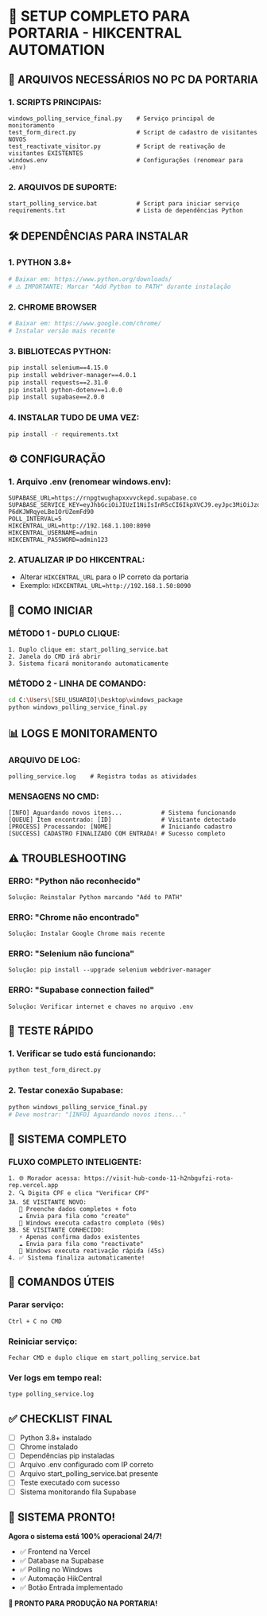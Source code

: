 # 🏢 SETUP COMPLETO PARA PORTARIA - HIKCENTRAL AUTOMATION

## 📁 ARQUIVOS NECESSÁRIOS NO PC DA PORTARIA

### 1. **SCRIPTS PRINCIPAIS:**
```
windows_polling_service_final.py    # Serviço principal de monitoramento
test_form_direct.py                 # Script de cadastro de visitantes NOVOS
test_reactivate_visitor.py          # Script de reativação de visitantes EXISTENTES
windows.env                         # Configurações (renomear para .env)
```

### 2. **ARQUIVOS DE SUPORTE:**
```
start_polling_service.bat           # Script para iniciar serviço
requirements.txt                    # Lista de dependências Python
```

## 🛠️ DEPENDÊNCIAS PARA INSTALAR

### 1. **PYTHON 3.8+**
```bash
# Baixar em: https://www.python.org/downloads/
# ⚠️ IMPORTANTE: Marcar "Add Python to PATH" durante instalação
```

### 2. **CHROME BROWSER**
```bash
# Baixar em: https://www.google.com/chrome/
# Instalar versão mais recente
```

### 3. **BIBLIOTECAS PYTHON:**
```bash
pip install selenium==4.15.0
pip install webdriver-manager==4.0.1
pip install requests==2.31.0
pip install python-dotenv==1.0.0
pip install supabase==2.0.0
```

### 4. **INSTALAR TUDO DE UMA VEZ:**
```bash
pip install -r requirements.txt
```

## ⚙️ CONFIGURAÇÃO

### 1. **Arquivo .env (renomear windows.env):**
```env
SUPABASE_URL=https://rnpgtwughapxxvvckepd.supabase.co
SUPABASE_SERVICE_KEY=eyJhbGciOiJIUzI1NiIsInR5cCI6IkpXVCJ9.eyJpc3MiOiJzdXBhYmFzZSIsInJlZiI6InJucGd0d3VnaGFweHh2dmNrZXBkIiwicm9sZSI6InNlcnZpY2Vfcm9sZSIsImlhdCI6MTc1NTAzMzUzOSwiZXhwIjoyMDcwNjA5NTM5fQ.2t6m1iUk_TRXtbEACh-P6dKJWRqyeLBe1OrUZemFd90
POLL_INTERVAL=5
HIKCENTRAL_URL=http://192.168.1.100:8090
HIKCENTRAL_USERNAME=admin
HIKCENTRAL_PASSWORD=admin123
```

### 2. **ATUALIZAR IP DO HIKCENTRAL:**
- Alterar `HIKCENTRAL_URL` para o IP correto da portaria
- Exemplo: `HIKCENTRAL_URL=http://192.168.1.50:8090`

## 🚀 COMO INICIAR

### **MÉTODO 1 - DUPLO CLIQUE:**
```
1. Duplo clique em: start_polling_service.bat
2. Janela do CMD irá abrir
3. Sistema ficará monitorando automaticamente
```

### **MÉTODO 2 - LINHA DE COMANDO:**
```bash
cd C:\Users\[SEU_USUARIO]\Desktop\windows_package
python windows_polling_service_final.py
```

## 📊 LOGS E MONITORAMENTO

### **ARQUIVO DE LOG:**
```
polling_service.log    # Registra todas as atividades
```

### **MENSAGENS NO CMD:**
```
[INFO] Aguardando novos itens...           # Sistema funcionando
[QUEUE] Item encontrado: [ID]              # Visitante detectado
[PROCESS] Processando: [NOME]              # Iniciando cadastro
[SUCCESS] CADASTRO FINALIZADO COM ENTRADA! # Sucesso completo
```

## ⚠️ TROUBLESHOOTING

### **ERRO: "Python não reconhecido"**
```
Solução: Reinstalar Python marcando "Add to PATH"
```

### **ERRO: "Chrome não encontrado"**
```
Solução: Instalar Google Chrome mais recente
```

### **ERRO: "Selenium não funciona"**
```
Solução: pip install --upgrade selenium webdriver-manager
```

### **ERRO: "Supabase connection failed"**
```
Solução: Verificar internet e chaves no arquivo .env
```

## 🎯 TESTE RÁPIDO

### **1. Verificar se tudo está funcionando:**
```bash
python test_form_direct.py
```

### **2. Testar conexão Supabase:**
```bash
python windows_polling_service_final.py
# Deve mostrar: "[INFO] Aguardando novos itens..."
```

## 📱 SISTEMA COMPLETO

### **FLUXO COMPLETO INTELIGENTE:**
```
1. 🌐 Morador acessa: https://visit-hub-condo-11-h2nbgufzi-rota-rep.vercel.app
2. 🔍 Digita CPF e clica "Verificar CPF"
3A. SE VISITANTE NOVO:
   📝 Preenche dados completos + foto
   ☁️ Envia para fila como "create"
   🤖 Windows executa cadastro completo (90s)
3B. SE VISITANTE CONHECIDO:
   ⚡ Apenas confirma dados existentes
   ☁️ Envia para fila como "reactivate"
   🤖 Windows executa reativação rápida (45s)
4. ✅ Sistema finaliza automaticamente!
```

## 🔧 COMANDOS ÚTEIS

### **Parar serviço:**
```
Ctrl + C no CMD
```

### **Reiniciar serviço:**
```
Fechar CMD e duplo clique em start_polling_service.bat
```

### **Ver logs em tempo real:**
```
type polling_service.log
```

## ✅ CHECKLIST FINAL

- [ ] Python 3.8+ instalado
- [ ] Chrome instalado
- [ ] Dependências pip instaladas
- [ ] Arquivo .env configurado com IP correto
- [ ] Arquivo start_polling_service.bat presente
- [ ] Teste executado com sucesso
- [ ] Sistema monitorando fila Supabase

## 🎉 SISTEMA PRONTO!

**Agora o sistema está 100% operacional 24/7!**

- ✅ Frontend na Vercel
- ✅ Database na Supabase  
- ✅ Polling no Windows
- ✅ Automação HikCentral
- ✅ Botão Entrada implementado

**🚀 PRONTO PARA PRODUÇÃO NA PORTARIA!**
